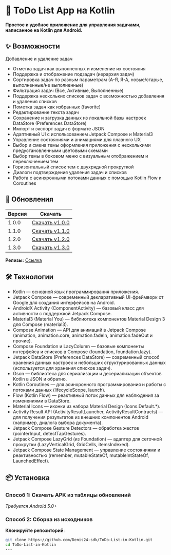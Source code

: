 # 📝 ToDo List App на Kotlin 
**Простое и удобное приложение для управления задачами, написанное на Kotlin для Android.**

## ✨ Возможности
Добавление и удаление задач
- Отметка задач как выполненных и изменение их состояния
- Поддержка и отображение подзадач (иерархия задач)
- Сортировка задач по разным параметрам (А-Я, Я-А, новые/старые, выполненные/не выполненные)
- Фильтрация задач (Все, Активные, Выполненные)
- Поддержка нескольких списков задач с возможностью добавления и удаления списков
- Пометка задач как избранных (favorite)
- Редактирование текста задач
- Сохранение и загрузка данных из локальной базы настроек DataStore (Preferences DataStore)
- Импорт и экспорт задач в формате JSON
- Адаптивный UI с использованием Jetpack Compose и Material3
- Управление состояниями и анимациями для плавного UX
- Выбор и смена темы оформления приложения с несколькими предустановленными цветовыми схемами
- Выбор темы в боковом меню с визуальным отображением и переключением тем
- Горизонтальный список тем с двухрядной прокруткой
- Диалоги подтверждения удаления задач и списков
- Работа с асинхронными потоками данных с помощью Kotlin Flow и Coroutines

## 📌 Обновления
| Версия | Скачать                                                                                                    |
|--------|------------------------------------------------------------------------------------------------------------|
| 1.0.0   | [Скачать v1.0.0](https://github.com/Denis24-sdk/ToDo-List-in-Kotlin/releases/download/v1.0.0/ToDo-List-v1.0.0.apk)  |
| 1.1.0    | [Скачать v1.1.0](https://github.com/Denis24-sdk/ToDo-List-in-Kotlin/releases/download/v1.1.0/v1.1.0.apk)  |
| 1.2.0    | [Скачать v1.2.0](https://github.com/Denis24-sdk/ToDo-List-in-Kotlin/releases/download/v1.2.0/v1.2.0.apk)  |
| 1.3.0    | [Скачать v1.3.0](https://github.com/Denis24-sdk/ToDo-List-in-Kotlin/releases/download/v1.3.0/ToDoList-v1.3.0.apk)  |


**Релизы:** [Ссылка](https://github.com/Denis24-sdk/ToDo-List-in-Kotlin/releases)
                

## 🛠 Технологии
- Kotlin — основной язык программирования приложения.
- Jetpack Compose — современный декларативный UI-фреймворк от Google для создания интерфейсов на Android.
- AndroidX Activity (ComponentActivity) — базовый класс для активности с поддержкой Jetpack Compose.
- Material3 (Material You) — библиотека компонентов Material Design 3 для Compose (material3).
- Compose Animation — API для анимаций в Jetpack Compose (animation, animation.core, animation.fadeIn, animation.fadeOut и прочие).
- Compose Foundation и LazyColumn — базовые компоненты интерфейса и списков в Compose (foundation, foundation.lazy).
- Jetpack DataStore (Preferences DataStore) — современный способ хранения данных настроек и небольших структурированных данных (используется для хранения списков задач).
- Gson — библиотека для сериализации и десериализации объектов Kotlin в JSON и обратно.
- Kotlin Coroutines — для асинхронного программирования и работы с потоками данных (lifecycleScope, launch).
- Flow (Kotlin Flow) — реактивный поток данных для наблюдения за изменениями в DataStore.
- Material Icons — иконки из набора Material Design (Icons.Default.*).
- Activity Result API (ActivityResultLauncher, ActivityResultContracts) — для получения результатов из внешних компонентов Android (например, диалога выбора документа).
- Jetpack Compose Gesture Detectors — обработка жестов (pointerInput, detectTapGestures).
- Jetpack Compose LazyGrid (из Foundation) — адаптер для сеточной прокрутки (LazyVerticalGrid, GridCells, itemsIndexed).
- Jetpack Compose State Management — управление состояниями и реактивностью (remember, mutableStateOf, mutableIntStateOf, LaunchedEffect). 

## 📦 Установка
### Способ 1: Скачать APK из таблицы обновлений
*Требуется Android 5.0+*
### Способ 2: Сборка из исходников
 **Клонируйте репозиторий**:
   ```bash
   git clone https://github.com/Denis24-sdk/ToDo-List-in-Kotlin.git
   cd ToDo-List-in-Kotlin
---
